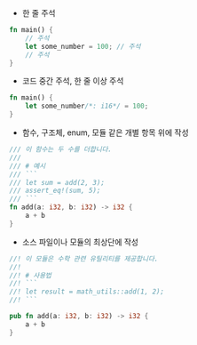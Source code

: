- 한 줄 주석
```rust
fn main() {
    // 주석
    let some_number = 100; // 주석
    // 주석
}
```
- 코드 중간 주석, 한 줄 이상 주석
```rust
fn main() {
    let some_number/*: i16*/ = 100;
}
```
- 함수, 구조체, enum, 모듈 같은 개별 항목 위에 작성
```rust
/// 이 함수는 두 수를 더합니다.
///
/// # 예시
/// ```
/// let sum = add(2, 3);
/// assert_eq!(sum, 5);
/// ```
fn add(a: i32, b: i32) -> i32 {
    a + b
}
```
- 소스 파일이나 모듈의 최상단에 작성
```rust
//! 이 모듈은 수학 관련 유틸리티를 제공합니다.
//!
//! # 사용법
//! ```
//! let result = math_utils::add(1, 2);
//! ```

pub fn add(a: i32, b: i32) -> i32 {
    a + b
}
```
